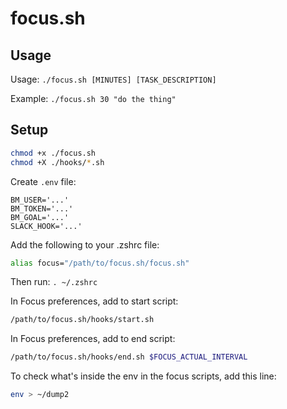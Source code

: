 # focus.sh

## Usage

Usage:
`./focus.sh [MINUTES] [TASK_DESCRIPTION]`

Example:
`./focus.sh 30 "do the thing"`

## Setup

```bash
chmod +x ./focus.sh
chmod +X ./hooks/*.sh
```

Create `.env` file:

```
BM_USER='...'
BM_TOKEN='...'
BM_GOAL='...'
SLACK_HOOK='...'
```

Add the following to your .zshrc file:

```bash
alias focus="/path/to/focus.sh/focus.sh"
```

Then run:
`. ~/.zshrc`

In Focus preferences, add to start script:

```bash
/path/to/focus.sh/hooks/start.sh
```

In Focus preferences, add to end script:

```bash
/path/to/focus.sh/hooks/end.sh $FOCUS_ACTUAL_INTERVAL
```

To check what's inside the env in the focus scripts, add this line:

```bash
env > ~/dump2
```

